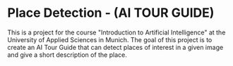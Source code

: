 # Place Detection - (AI TOUR GUIDE)

This is a project for the course "Introduction to Artificial Intelligence" at the University of Applied Sciences in Munich. The goal of this project is to create an AI Tour Guide that can detect places of interest in a given image and give a short description of the place.

